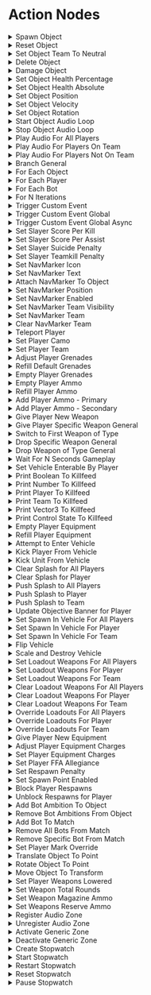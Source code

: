 # Action Nodes

<details>

<summary>Spawn Object</summary>

### Node Rules

ruleID: RequiredNodeInput\
RequiredProperties: Object To Spawn

### Input Pins

pinId: ActionStart\
dataType: execute

pinId: Object To Spawn\
dataType: object

#### Editor Settings

### Output Pins

pinId: ActionComplete\
dataType: execute

#### Editor Settings

#### Node Category: Objects

</details>

<details>

<summary>Reset Object</summary>

### Node Rules

ruleID: RequiredNodeInput\
RequiredProperties: Object To Reset

### Input Pins

pinId: ActionStart\
dataType: execute

pinId: Object To Reset\
dataType: object

#### Editor Settings

pinId: Reset Position\
dataType: bool\
settings: defaultValue: Bool: true

#### Editor Settings

pinId: Reset Rotation\
dataType: bool\
settings: defaultValue: Bool: true

#### Editor Settings

pinId: Reset Velocity\
dataType: bool\
settings: defaultValue: Bool: true

#### Editor Settings

### Output Pins

pinId: ActionComplete\
dataType: execute

#### Editor Settings

#### Node Category: Objects\_Transform

</details>

<details>

<summary>Set Object Team To Neutral</summary>

### Node Rules

ruleID: RequiredNodeInput\
RequiredProperties: Object To Set To Neutral

### Input Pins

pinId: ActionStart\
dataType: execute

pinId: Object To Set To Neutral\
dataType: object

#### Editor Settings

### Output Pins

pinId: ActionComplete\
dataType: execute

#### Editor Settings

#### Node Category: Objects

</details>

<details>

<summary>Delete Object</summary>

### Node Rules

ruleID: RequiredNodeInput\
RequiredProperties: Object To Delete

### Input Pins

pinId: ActionStart\
dataType: execute

pinId: Object To Delete\
dataType: object

#### Editor Settings

### Output Pins

pinId: ActionComplete\
dataType: execute

#### Editor Settings

#### Node Category: Objects

</details>

<details>

<summary>Damage Object</summary>

### Node Rules

ruleID: RequiredNodeInput\
RequiredProperties: Object To Damage\
Damage Amount

### Input Pins

pinId: ActionStart\
dataType: execute

pinId: Object To Damage\
dataType: object

#### Editor Settings

pinId: Damage Amount\
dataType: number

#### Editor Settings

MinRange: 0\
MaxRange: 1000\
Step: 0.5

### Output Pins

pinId: ActionComplete\
dataType: execute

#### Editor Settings

#### Node Category: Objects

</details>

<details>

<summary>Set Object Health Percentage</summary>

### Node Rules

ruleID: RequiredNodeInput\
RequiredProperties: Object\
Percentage

### Input Pins

pinId: ActionStart\
dataType: execute

pinId: Object\
dataType: object

#### Editor Settings

pinId: Percentage\
dataType: number

#### Editor Settings

MinRange: 1\
MaxRange: 100\
Step: 0.5

### Output Pins

pinId: ActionComplete\
dataType: execute

#### Editor Settings

#### Node Category: Objects

</details>

<details>

<summary>Set Object Health Absolute</summary>

### Node Rules

ruleID: RequiredNodeInput\
RequiredProperties: Object\
Health Amount

### Input Pins

pinId: ActionStart\
dataType: execute

pinId: Object\
dataType: object

#### Editor Settings

pinId: Health Amount\
dataType: number

#### Editor Settings

MinRange: 1\
MaxRange: 1000\
Step: 0.5

### Output Pins

pinId: ActionComplete\
dataType: execute

#### Editor Settings

#### Node Category: Objects

</details>

<details>

<summary>Set Object Position</summary>

### Node Rules

ruleID: RequiredNodeInput\
RequiredProperties: Object To Move\
Position

### Input Pins

pinId: ActionStart\
dataType: execute

pinId: Object To Move\
dataType: object

#### Editor Settings

pinId: Position\
dataType: vector3

#### Editor Settings

pinId: Is Relative Position\
dataType: bool\
settings: defaultValue: Bool: false

#### Editor Settings

### Output Pins

pinId: ActionComplete\
dataType: execute

#### Editor Settings

#### Node Category: Objects\_Transform

</details>

<details>

<summary>Set Object Velocity</summary>

### Node Rules

ruleID: RequiredNodeInput\
RequiredProperties: Object To Move\
Velocity

### Input Pins

pinId: ActionStart\
dataType: execute

pinId: Object To Move\
dataType: object

#### Editor Settings

pinId: Velocity\
dataType: vector3

#### Editor Settings

pinId: Is Relative\
dataType: bool\
settings: defaultValue: Bool: false

#### Editor Settings

### Output Pins

pinId: ActionComplete\
dataType: execute

#### Editor Settings

#### Node Category: Objects\_Transform

</details>

<details>

<summary>Set Object Rotation</summary>

### Node Rules

ruleID: RequiredNodeInput\
RequiredProperties: Object To Move\
Rotation

### Input Pins

pinId: ActionStart\
dataType: execute

pinId: Object To Move\
dataType: object

#### Editor Settings

pinId: Rotation\
dataType: vector3

#### Editor Settings

pinId: Is Relative\
dataType: bool\
settings: defaultValue: Bool: false

#### Editor Settings

### Output Pins

pinId: ActionComplete\
dataType: execute

#### Editor Settings

#### Node Category: Objects\_Transform

### Node Rules

ruleID: RequiredNodeInput\
RequiredProperties: Object To Move\
Angular Velocity

### Input Pins

pinId: ActionStart\
dataType: execute

pinId: Object To Move\
dataType: object

#### Editor Settings

pinId: Angular Velocity\
dataType: vector3

#### Editor Settings

pinId: Is Relative\
dataType: bool\
settings: defaultValue: Bool: false

#### Editor Settings

### Output Pins

pinId: ActionComplete\
dataType: execute

#### Editor Settings

#### Node Category: Objects\_Transform

</details>

<details>

<summary>Start Object Audio Loop</summary>

### Node Rules

ruleID: RequiredNodeInput\
RequiredProperties: Object\
Sound Tag

### Input Pins

pinId: ActionStart\
dataType: execute

pinId: Object\
dataType: object

#### Editor Settings

pinId: Is Enemy Sound\
dataType: bool\
settings: defaultValue: Bool: true

#### Editor Settings

pinId: Is Ally Sound\
dataType: bool\
settings: defaultValue: Bool: true

#### Editor Settings

properties: propertyName: Sound Tag\
dataType: tag

#### Editor Settings

TagType: sound\_looping

### Output Pins

pinId: ActionComplete\
dataType: execute

#### Editor Settings

#### Node Category: Audio

</details>

<details>

<summary>Stop Object Audio Loop</summary>

### Node Rules

ruleID: RequiredNodeInput\
RequiredProperties: Object

### Input Pins

pinId: ActionStart\
dataType: execute

pinId: Object\
dataType: object

#### Editor Settings

pinId: Stop Ally Sound\
dataType: bool\
settings: defaultValue: Bool: true

#### Editor Settings

pinId: Stop Enemy Sound\
dataType: bool\
settings: defaultValue: Bool: true

#### Editor Settings

### Output Pins

pinId: ActionComplete\
dataType: execute

#### Editor Settings

#### Node Category: Audio

</details>

<details>

<summary>Play Audio For All Players</summary>

### Node Rules

ruleID: RequiredNodeInput\
RequiredProperties: Position

### Input Pins

pinId: ActionStart\
dataType: execute

pinId: Position\
dataType: vector3

#### Editor Settings

### Output Pins

pinId: ActionComplete\
dataType: execute properties: propertyName: Sound Tag\
dataType: tag

#### Editor Settings

TagType: sound\_response\
settings: defaultValue: String: nil

#### Editor Settings

#### Node Category: Audio

</details>

<details>

<summary>Play Audio For Players On Team</summary>

### Node Rules

ruleID: RequiredNodeInput\
RequiredProperties: Team\
Position

### Input Pins

pinId: ActionStart\
dataType: execute

pinId: Team\
dataType: team

#### Editor Settings

pinId: Position\
dataType: vector3

#### Editor Settings

### Output Pins

pinId: ActionComplete\
dataType: execute properties: propertyName: Sound Tag\
dataType: tag

#### Editor Settings

TagType: sound\_response\
settings: defaultValue: String: nil

#### Editor Settings

#### Node Category: Audio

</details>

<details>

<summary>Play Audio For Players Not On Team</summary>

### Node Rules

ruleID: RequiredNodeInput\
RequiredProperties: Team\
Position

### Input Pins

pinId: ActionStart\
dataType: execute

pinId: Team\
dataType: team

#### Editor Settings

pinId: Position\
dataType: vector3

#### Editor Settings

### Output Pins

pinId: ActionComplete\
dataType: execute properties: propertyName: Sound Tag\
dataType: tag

#### Editor Settings

TagType: sound\_response\
settings: defaultValue: String: nil

#### Editor Settings

#### Node Category: Audio

</details>

<details>

<summary>Branch General</summary>

### Node Rules

ruleID: RequiredNodeInput\
RequiredProperties: Condition

### Input Pins

pinId: ActionStart\
dataType: execute

pinId: Condition\
dataType: bool

#### Editor Settings

### Output Pins

pinId: Execute If True\
dataType: execute

#### Editor Settings

pinId: Execute If False\
dataType: execute

#### Editor Settings

#### Editor Settings

#### Node Category: Logic

</details>

<details>

<summary>For Each Object</summary>

### Node Rules

ruleID: RequiredNodeInput\
RequiredProperties: Objects

### Input Pins

pinId: ActionStart\
dataType: execute

pinId: Objects\
dataType: object\_list

#### Editor Settings

### Output Pins

pinId: On Loop Complete\
dataType: execute

#### Editor Settings

pinId: Execute Per Object\
dataType: execute

#### Editor Settings

pinId: Current Object\
dataType: object

#### Editor Settings

pinId: Current Index\
dataType: number

#### Editor Settings

#### Editor Settings

#### Node Category: Logic

</details>

<details>

<summary>For Each Player</summary>

### Node Rules

ruleID: RequiredNodeInput\
RequiredProperties: Objects

### Input Pins

pinId: ActionStart\
dataType: execute

pinId: Objects\
dataType: object\_list

#### Editor Settings

### Output Pins

pinId: On Loop Complete\
dataType: execute

#### Editor Settings

pinId: Execute Per Player\
dataType: execute

#### Editor Settings

pinId: Current Player\
dataType: object

#### Editor Settings

pinId: Current Index\
dataType: number

#### Editor Settings

#### Editor Settings

#### Node Category: Logic

</details>

<details>

<summary>For Each Bot</summary>

### Node Rules

ruleID: RequiredNodeInput\
RequiredProperties: Objects

### Input Pins

pinId: ActionStart\
dataType: execute

pinId: Objects\
dataType: object\_list

#### Editor Settings

### Output Pins

pinId: On Loop Complete\
dataType: execute

#### Editor Settings

pinId: Execute Per Bot\
dataType: execute

#### Editor Settings

pinId: Current Bot\
dataType: object

#### Editor Settings

pinId: Current Index\
dataType: number

#### Editor Settings

#### Editor Settings

#### Node Category: Logic

</details>

<details>

<summary>For N Iterations</summary>

### Node Rules

ruleID: RequiredNodeInput\
RequiredProperties: Iteration Count

### Input Pins

pinId: ActionStart\
dataType: execute

pinId: Iteration Count\
dataType: number

#### Editor Settings

MinRange: 0\
Step: 1

### Output Pins

pinId: On Loop Complete\
dataType: execute

#### Editor Settings

pinId: Execute Iteration\
dataType: execute

#### Editor Settings

pinId: Current Iteration\
dataType: number

#### Editor Settings

#### Editor Settings

#### Node Category: Logic

</details>

<details>

<summary>Trigger Custom Event</summary>

### Node Rules

ruleID: ValidUserIdentifier\
IdentifierKey: Identifier\
DeclarationNodeType: On Custom Event ruleID: RequiredNodeInput\
RequiredProperties: Identifier

### Input Pins

pinId: ActionStart\
dataType: execute

pinId: Identifier\
dataType: identifier

#### Editor Settings

pinId: Object\
dataType: object\
settings: defaultValue: String: nil

#### Editor Settings

pinId: Number\
dataType: number\
settings: defaultValue: String: nil

#### Editor Settings

pinId: Object List\
dataType: object\_list\
settings: defaultValue: String: nil

#### Editor Settings

### Output Pins

pinId: ActionComplete\
dataType: execute

#### Editor Settings

#### Node Category: Events\_Custom

</details>

<details>

<summary>Trigger Custom Event Global</summary>

### Node Rules

ruleID: RequiredNodeInput\
RequiredProperties: Identifier

### Input Pins

pinId: ActionStart\
dataType: execute

pinId: Identifier\
dataType: identifier

#### Editor Settings

pinId: Object\
dataType: object\
settings: defaultValue: String: nil

#### Editor Settings

pinId: Number\
dataType: number\
settings: defaultValue: String: nil

#### Editor Settings

pinId: Object List\
dataType: object\_list\
settings: defaultValue: String: nil

#### Editor Settings

### Output Pins

pinId: ActionComplete\
dataType: execute

#### Editor Settings

#### Node Category: Events\_Custom

</details>

<details>

<summary>Trigger Custom Event Global Async</summary>

### Node Rules

ruleID: RequiredNodeInput\
RequiredProperties: Identifier

### Input Pins

pinId: ActionStart\
dataType: execute

pinId: Identifier\
dataType: identifier

#### Editor Settings

pinId: Object\
dataType: object\
settings: defaultValue: String: nil

#### Editor Settings

pinId: Number\
dataType: number\
settings: defaultValue: String: nil

#### Editor Settings

pinId: Object List\
dataType: object\_list\
settings: defaultValue: String: nil

#### Editor Settings

### Output Pins

pinId: ActionComplete\
dataType: execute

#### Editor Settings

#### Node Category: Events\_Custom

</details>

<details>

<summary>Set Slayer Score Per Kill</summary>

### Node Rules

ruleID: RequiredNodeInput\
RequiredProperties: Slayer\
Team Score\
Player Score

### Input Pins

pinId: ActionStart\
dataType: execute

pinId: Slayer\
dataType: mode\_slayer

#### Editor Settings

pinId: Team Score\
dataType: number

#### Editor Settings

pinId: Player Score\
dataType: number

#### Editor Settings

### Output Pins

pinId: ActionComplete\
dataType: execute

#### Editor Settings

#### Node Category: Unused

</details>

<details>

<summary>Set Slayer Score Per Assist</summary>

### Node Rules

ruleID: RequiredNodeInput\
RequiredProperties: Slayer\
Team Score\
Player Score

### Input Pins

pinId: ActionStart\
dataType: execute

pinId: Slayer\
dataType: mode\_slayer

#### Editor Settings

pinId: Team Score\
dataType: number

#### Editor Settings

pinId: Player Score\
dataType: number

#### Editor Settings

### Output Pins

pinId: ActionComplete\
dataType: execute

#### Editor Settings

#### Node Category: Unused

</details>

<details>

<summary>Set Slayer Suicide Penalty</summary>

### Node Rules

ruleID: RequiredNodeInput\
RequiredProperties: Slayer\
Team Penalty\
Player Penalty

### Input Pins

pinId: ActionStart\
dataType: execute

pinId: Slayer\
dataType: mode\_slayer

#### Editor Settings

pinId: Team Penalty\
dataType: number

#### Editor Settings

pinId: Player Penalty\
dataType: number

#### Editor Settings

### Output Pins

pinId: ActionComplete\
dataType: execute

#### Editor Settings

#### Node Category: Unused

</details>

<details>

<summary>Set Slayer Teamkill Penalty</summary>

### Node Rules

ruleID: RequiredNodeInput\
RequiredProperties: Slayer\
Team Penalty\
Player Penalty

### Input Pins

pinId: ActionStart\
dataType: execute

pinId: Slayer\
dataType: mode\_slayer

#### Editor Settings

pinId: Team Penalty\
dataType: number

#### Editor Settings

pinId: Player Penalty\
dataType: number

#### Editor Settings

### Output Pins

pinId: ActionComplete\
dataType: execute

#### Editor Settings

#### Node Category: Unused

</details>

<details>

<summary>Set NavMarker Icon</summary>

### Node Rules

ruleID: RequiredNodeInput\
RequiredProperties: NavMarker\
IconIndex

### Input Pins

pinId: ActionStart\
dataType: execute

pinId: NavMarker\
dataType: nav\_marker

#### Editor Settings

pinId: IconIndex\
dataType: nav\_marker\_icon

#### Editor Settings

### Output Pins

pinId: ActionComplete\
dataType: execute

#### Editor Settings

#### Node Category: UI\_Nav\_Markers

</details>

<details>

<summary>Set NavMarker Text</summary>

### Node Rules

ruleID: RequiredNodeInput\
RequiredProperties: NavMarker\
String

### Input Pins

pinId: ActionStart\
dataType: execute

pinId: NavMarker\
dataType: nav\_marker

#### Editor Settings

pinId: String\
dataType: string\_id

#### Editor Settings

### Output Pins

pinId: ActionComplete\
dataType: execute

#### Editor Settings

#### Node Category: UI\_Nav\_Markers

</details>

<details>

<summary>Attach NavMarker To Object</summary>

### Node Rules

ruleID: RequiredNodeInput\
RequiredProperties: NavMarker\
Object\
Offset

### Input Pins

pinId: ActionStart\
dataType: execute

pinId: NavMarker\
dataType: nav\_marker

#### Editor Settings

pinId: Object\
dataType: object

#### Editor Settings

pinId: Offset\
dataType: vector3

#### Editor Settings

### Output Pins

pinId: ActionComplete\
dataType: execute

#### Editor Settings

#### Node Category: UI\_Nav\_Markers

</details>

<details>

<summary>Set NavMarker Position</summary>

### Node Rules

ruleID: RequiredNodeInput\
RequiredProperties: NavMarker\
Position

### Input Pins

pinId: ActionStart\
dataType: execute

pinId: NavMarker\
dataType: nav\_marker

#### Editor Settings

pinId: Position\
dataType: vector3

#### Editor Settings

### Output Pins

pinId: ActionComplete\
dataType: execute

#### Editor Settings

#### Node Category: UI\_Nav\_Markers

</details>

<details>

<summary>Set NavMarker Enabled</summary>

### Node Rules

ruleID: RequiredNodeInput\
RequiredProperties: NavMarker

### Input Pins

pinId: ActionStart\
dataType: execute

pinId: NavMarker\
dataType: nav\_marker

#### Editor Settings

pinId: Enabled\
dataType: bool

#### Editor Settings

settings: defaultValue: Bool: true

### Output Pins

pinId: ActionComplete\
dataType: execute

#### Editor Settings

#### Node Category: UI\_Nav\_Markers

</details>

<details>

<summary>Set NavMarker Team Visibility</summary>

### Node Rules

ruleID: RequiredNodeInput\
RequiredProperties: NavMarker\
Team\
IsNegate

### Input Pins

pinId: ActionStart\
dataType: execute

pinId: NavMarker\
dataType: nav\_marker

#### Editor Settings

pinId: Team\
dataType: team

#### Editor Settings

pinId: IsNegate\
dataType: bool

#### Editor Settings

### Output Pins

pinId: ActionComplete\
dataType: execute

#### Editor Settings

#### Node Category: UI\_Nav\_Markers

</details>

<details>

<summary>Set NavMarker Team</summary>

### Node Rules

ruleID: RequiredNodeInput\
RequiredProperties: NavMarker\
Team

### Input Pins

pinId: ActionStart\
dataType: execute

pinId: NavMarker\
dataType: nav\_marker

#### Editor Settings

pinId: Team\
dataType: team

#### Editor Settings

### Output Pins

pinId: ActionComplete\
dataType: execute

#### Editor Settings

#### Node Category: UI\_Nav\_Markers

</details>

<details>

<summary>Clear NavMarker Team</summary>

### Node Rules

ruleID: RequiredNodeInput\
RequiredProperties: NavMarker

### Input Pins

pinId: ActionStart\
dataType: execute

pinId: NavMarker\
dataType: nav\_marker

#### Editor Settings

### Output Pins

pinId: ActionComplete\
dataType: execute

#### Editor Settings

#### Node Category: UI\_Nav\_Markers

</details>

<details>

<summary>Teleport Player</summary>

### Node Rules

ruleID: RequiredNodeInput\
RequiredProperties: Player\
Position

### Input Pins

pinId: ActionStart\
dataType: execute

pinId: Player\
dataType: object

#### Editor Settings

pinId: Position\
dataType: vector3

#### Editor Settings

pinId: Teleport Player's Vehicle\
dataType: bool\
settings: defaultValue: Bool: true

#### Editor Settings

### Output Pins

pinId: ActionComplete\
dataType: execute

#### Editor Settings

#### Node Category: Players

</details>

<details>

<summary>Set Player Camo</summary>

### Node Rules

ruleID: RequiredNodeInput\
RequiredProperties: Player\
Duration in Seconds

### Input Pins

pinId: ActionStart\
dataType: execute

pinId: Player\
dataType: object

#### Editor Settings

pinId: Duration in Seconds\
dataType: number

#### Editor Settings

MinRange: 0\
MaxRange: 20

### Output Pins

pinId: ActionComplete\
dataType: execute

#### Editor Settings

#### Node Category: Players

</details>

<details>

<summary>Set Player Team</summary>

### Node Rules

ruleID: RequiredNodeInput\
RequiredProperties: Player\
Team

### Input Pins

pinId: ActionStart\
dataType: execute

pinId: Player\
dataType: object

#### Editor Settings

pinId: Team\
dataType: team

#### Editor Settings

### Output Pins

pinId: ActionComplete\
dataType: execute

#### Editor Settings

#### Node Category: Players

</details>

<details>

<summary>Adjust Player Grenades</summary>

### Node Rules

ruleID: RequiredNodeInput\
RequiredProperties: Player\
Grenade Type\
Grenade Count

### Input Pins

pinId: ActionStart\
dataType: execute

pinId: Player\
dataType: object

#### Editor Settings

pinId: Grenade Type\
dataType: grenade\_type

#### Editor Settings

pinId: Grenade Count\
dataType: number

#### Editor Settings

MinRange: -99\
MaxRange: 99\
Step: 1.0

### Output Pins

pinId: ActionComplete\
dataType: execute

#### Editor Settings

#### Node Category: Inventory\_Equipment

</details>

<details>

<summary>Refill Default Grenades</summary>

### Node Rules

ruleID: RequiredNodeInput\
RequiredProperties: Player

### Input Pins

pinId: ActionStart\
dataType: execute

pinId: Player\
dataType: object

#### Editor Settings

### Output Pins

pinId: ActionComplete\
dataType: execute

#### Editor Settings

#### Node Category: Inventory\_Equipment

</details>

<details>

<summary>Empty Player Grenades</summary>

### Node Rules

ruleID: RequiredNodeInput\
RequiredProperties: Player

### Input Pins

pinId: ActionStart\
dataType: execute

pinId: Player\
dataType: object

#### Editor Settings

### Output Pins

pinId: ActionComplete\
dataType: execute

#### Editor Settings

#### Node Category: Inventory\_Equipment

</details>

<details>

<summary>Empty Player Ammo</summary>

### Node Rules

ruleID: RequiredNodeInput\
RequiredProperties: Player

### Input Pins

pinId: ActionStart\
dataType: execute

pinId: Player\
dataType: object

#### Editor Settings

### Output Pins

pinId: ActionComplete\
dataType: execute

#### Editor Settings

#### Node Category: Inventory

</details>

<details>

<summary>Refill Player Ammo</summary>

### Node Rules

ruleID: RequiredNodeInput\
RequiredProperties: Player

### Input Pins

pinId: ActionStart\
dataType: execute

pinId: Player\
dataType: object

#### Editor Settings

### Output Pins

pinId: ActionComplete\
dataType: execute

#### Editor Settings

#### Node Category: Inventory

</details>

<details>

<summary>Add Player Ammo - Primary</summary>

### Node Rules

ruleID: RequiredNodeInput\
RequiredProperties: Player\
Refill Percent

### Input Pins

pinId: ActionStart\
dataType: execute

pinId: Player\
dataType: object

#### Editor Settings

pinId: Refill Percent\
dataType: number

#### Editor Settings

MinRange: 0.0\
MaxRange: 100\
Step: 1

### Output Pins

pinId: ActionComplete\
dataType: execute

#### Editor Settings

#### Node Category: Inventory

</details>

<details>

<summary>Add Player Ammo - Secondary</summary>

### Node Rules

ruleID: RequiredNodeInput\
RequiredProperties: Player\
Refill Percent

### Input Pins

pinId: ActionStart\
dataType: execute

pinId: Player\
dataType: object

#### Editor Settings

pinId: Refill Percent\
dataType: number

#### Editor Settings

MinRange: 0\
MaxRange: 100\
Step: 1

### Output Pins

pinId: ActionComplete\
dataType: execute

#### Editor Settings

#### Node Category: Inventory

</details>

<details>

<summary>Give Player New Weapon</summary>

### Node Rules

ruleID: RequiredNodeInput\
RequiredProperties: Player\
Weapon Type\
Weapon Addition Method

### Input Pins

pinId: ActionStart\
dataType: execute

pinId: Player\
dataType: object

#### Editor Settings

pinId: Weapon Type\
dataType: weapon\_type

#### Editor Settings

pinId: Weapon Addition Method\
dataType: weapon\_addition\_method

#### Editor Settings

pinId: Wait Until Completion\
dataType: bool\
settings: defaultValue: Bool: true

#### Editor Settings

### Output Pins

pinId: ActionComplete\
dataType: execute

#### Editor Settings

#### Node Category: Inventory

</details>

<details>

<summary>Give Player Specific Weapon General</summary>

### Node Rules

ruleID: RequiredNodeInput\
RequiredProperties: Player\
Weapon\
Weapon Addition Method

### Input Pins

pinId: ActionStart\
dataType: execute

pinId: Player\
dataType: object

#### Editor Settings

pinId: Weapon\
dataType: object

#### Editor Settings

pinId: Weapon Addition Method\
dataType: weapon\_addition\_method

#### Editor Settings

pinId: Wait Until Completion\
dataType: bool\
settings: defaultValue: Bool: true

#### Editor Settings

### Output Pins

pinId: ActionComplete\
dataType: execute

#### Editor Settings

#### Node Category: Inventory

</details>

<details>

<summary>Switch to First Weapon of Type</summary>

### Node Rules

ruleID: RequiredNodeInput\
RequiredProperties: Player\
Weapon Type

### Input Pins

pinId: ActionStart\
dataType: execute

pinId: Player\
dataType: object

#### Editor Settings

pinId: Weapon Type\
dataType: weapon\_type

#### Editor Settings

### Output Pins

pinId: ActionComplete\
dataType: execute

#### Editor Settings

#### Node Category: Inventory

</details>

<details>

<summary>Drop Specific Weapon General</summary>

### Node Rules

ruleID: RequiredNodeInput\
RequiredProperties: Player\
Weapon

### Input Pins

pinId: ActionStart\
dataType: execute

pinId: Player\
dataType: object

#### Editor Settings

pinId: Weapon\
dataType: object

#### Editor Settings

### Output Pins

pinId: ActionComplete\
dataType: execute

#### Editor Settings

#### Node Category: Inventory

</details>

<details>

<summary>Drop Weapon of Type General</summary>

### Node Rules

ruleID: RequiredNodeInput\
RequiredProperties: Unit\
Weapon Type

### Input Pins

pinId: ActionStart\
dataType: execute

pinId: Unit\
dataType: object

#### Editor Settings

pinId: Weapon Type\
dataType: weapon\_type

#### Editor Settings

### Output Pins

pinId: ActionComplete\
dataType: execute

#### Editor Settings

#### Node Category: Inventory\\

nodeVersionRule: ruleID: NodeVersionRuleUpdatePinProperty\
nodeOperations: operation: Rename\\

pinId: Player\
data: Unit

</details>

<details>

<summary>Wait For N Seconds Gameplay</summary>

### Node Rules

ruleID: RequiredNodeInput\
RequiredProperties: Seconds

### Input Pins

pinId: ActionStart\
dataType: execute

pinId: Seconds\
dataType: number

#### Editor Settings

MinRange: 0

### Output Pins

pinId: ActionComplete\
dataType: execute

#### Editor Settings

#### Node Category: Logic

</details>

<details>

<summary>Set Vehicle Enterable By Player</summary>

### Node Rules

ruleID: RequiredNodeInput\
RequiredProperties: Vehicle

### Input Pins

pinId: ActionStart\
dataType: execute

pinId: Vehicle\
dataType: object

#### Editor Settings

pinId: Enterable By Player\
dataType: bool\
settings: defaultValue: Bool: true

#### Editor Settings

### Output Pins

pinId: ActionComplete\
dataType: execute

#### Editor Settings

#### Node Category: Vehicles

</details>

<details>

<summary>Print Boolean To Killfeed</summary>

### Node Rules

ruleID: RequiredNodeInput\
RequiredProperties: Boolean

### Input Pins

pinId: ActionStart\
dataType: execute

pinId: Boolean\
dataType: bool

#### Editor Settings

### Output Pins

pinId: ActionComplete\
dataType: execute

#### Editor Settings

#### Node Category: Debug

</details>

<details>

<summary>Print Number To Killfeed</summary>

### Node Rules

ruleID: RequiredNodeInput\
RequiredProperties: Number

### Input Pins

pinId: ActionStart\
dataType: execute

pinId: Number\
dataType: number

#### Editor Settings

### Output Pins

pinId: ActionComplete\
dataType: execute

#### Editor Settings

#### Node Category: Debug

</details>

<details>

<summary>Print Player To Killfeed</summary>

### Node Rules

ruleID: RequiredNodeInput\
RequiredProperties: Player

### Input Pins

pinId: ActionStart\
dataType: execute

pinId: Player\
dataType: object

#### Editor Settings

### Output Pins

pinId: ActionComplete\
dataType: execute

#### Editor Settings

#### Node Category: Debug

</details>

<details>

<summary>Print Team To Killfeed</summary>

### Node Rules

ruleID: RequiredNodeInput\
RequiredProperties: Team

### Input Pins

pinId: ActionStart\
dataType: execute

pinId: Team\
dataType: team

#### Editor Settings

### Output Pins

pinId: ActionComplete\
dataType: execute

#### Editor Settings

#### Node Category: Debug

</details>

<details>

<summary>Print Vector3 To Killfeed</summary>

### Node Rules

ruleID: RequiredNodeInput\
RequiredProperties: Vector

### Input Pins

pinId: ActionStart\
dataType: execute

pinId: Vector\
dataType: vector3

#### Editor Settings

### Output Pins

pinId: ActionComplete\
dataType: execute

#### Editor Settings

#### Node Category: Debug

</details>

<details>

<summary>Print Control State To Killfeed</summary>

### Node Rules

ruleID: RequiredNodeInput\
RequiredProperties: Control State

### Input Pins

pinId: ActionStart\
dataType: execute

pinId: Control State\
dataType: generic\_zone\_control\_state

#### Editor Settings

### Output Pins

pinId: ActionComplete\
dataType: execute

#### Editor Settings

#### Node Category: Debug

</details>

<details>

<summary>Empty Player Equipment</summary>

### Node Rules

ruleID: RequiredNodeInput\
RequiredProperties: Player

### Input Pins

pinId: ActionStart\
dataType: execute

pinId: Player\
dataType: object

#### Editor Settings

### Output Pins

pinId: ActionComplete\
dataType: execute

#### Editor Settings

#### Node Category: Inventory\_Equipment

</details>

<details>

<summary>Refill Player Equipment</summary>

### Node Rules

ruleID: RequiredNodeInput\
RequiredProperties: Player

### Input Pins

pinId: ActionStart\
dataType: execute

pinId: Player\
dataType: object

#### Editor Settings

### Output Pins

pinId: ActionComplete\
dataType: execute

#### Editor Settings

#### Node Category: Inventory\_Equipment

</details>

<details>

<summary>Attempt to Enter Vehicle</summary>

### Node Rules

ruleID: RequiredNodeInput\
RequiredProperties: Unit\
Vehicle

### Input Pins

pinId: ActionStart\
dataType: execute

pinId: Unit\
dataType: object

#### Editor Settings

pinId: Vehicle\
dataType: object

#### Editor Settings

pinId: Preferred Seat\
dataType: seat\_type\
settings: defaultValue: String: Any

#### Editor Settings

### Output Pins

pinId: ActionComplete\
dataType: execute

#### Editor Settings

#### Node Category: Vehicles\\

nodeVersionRule: ruleID: NodeVersionRuleUpdatePinProperty\
nodeOperations: operation: Rename\\

pinId: Player\
data: Unit operation: Add\\

pinId: Preferred Seat

</details>

<details>

<summary>Kick Player From Vehicle</summary>

### Node Rules

ruleID: RequiredNodeInput\
RequiredProperties: Player

### Input Pins

pinId: ActionStart\
dataType: execute

pinId: Player\
dataType: object

#### Editor Settings

### Output Pins

pinId: ActionComplete\
dataType: execute

#### Editor Settings

#### Node Category: Vehicles

</details>

<details>

<summary>Kick Unit From Vehicle</summary>

### Node Rules

ruleID: RequiredNodeInput\
RequiredProperties: Unit

### Input Pins

pinId: ActionStart\
dataType: execute

pinId: Unit\
dataType: object

#### Editor Settings

### Output Pins

pinId: ActionComplete\
dataType: execute

#### Editor Settings

#### Node Category: Vehicles

</details>

<details>

<summary>Clear Splash for All Players</summary>

### Output Pins

pinId: ActionComplete\
dataType: execute

#### Editor Settings

Node Category: Unused

</details>

<details>

<summary>Clear Splash for Player</summary>

### Node Rules

ruleID: RequiredNodeInput\
RequiredProperties: Player

### Input Pins

pinId: ActionStart\
dataType: execute

pinId: Player\
dataType: object

#### Editor Settings

### Output Pins

pinId: ActionComplete\
dataType: execute

#### Editor Settings

#### Node Category: UI

</details>

<details>

<summary>Push Splash to All Players</summary>

### Node Rules

ruleID: RequiredNodeInput\
RequiredProperties: Message

### Input Pins

pinId: ActionStart\
dataType: execute

pinId: Duration in Seconds\
dataType: number\
settings: defaultValue: Float: 5

#### Editor Settings

MinRange: 2.5

pinId: Message\
dataType: ui\_message

#### Editor Settings

### Output Pins

pinId: ActionComplete\
dataType: execute

#### Editor Settings

#### Node Category: Unused

</details>

<details>

<summary>Push Splash to Player</summary>

### Node Rules

ruleID: RequiredNodeInput\
RequiredProperties: Player\
Message

### Input Pins

pinId: ActionStart\
dataType: execute

pinId: Player\
dataType: object

#### Editor Settings

pinId: Duration in Seconds\
dataType: number\
settings: defaultValue: Float: 5

#### Editor Settings

MinRange: 2.5

pinId: Message\
dataType: ui\_message

#### Editor Settings

### Output Pins

pinId: ActionComplete\
dataType: execute

#### Editor Settings

#### Node Category: UI

</details>

<details>

<summary>Push Splash to Team</summary>

### Node Rules

ruleID: RequiredNodeInput\
RequiredProperties: Team\
Message

### Input Pins

pinId: ActionStart\
dataType: execute

pinId: Team\
dataType: team

#### Editor Settings

pinId: Duration in Seconds\
dataType: number\
settings: defaultValue: Float: 5

#### Editor Settings

MinRange: 2.5

pinId: Message\
dataType: ui\_message

#### Editor Settings

### Output Pins

pinId: ActionComplete\
dataType: execute

#### Editor Settings

#### Node Category: Unused

</details>

<details>

<summary>Update Objective Banner for Player</summary>

### Node Rules

ruleID: RequiredNodeInput\
RequiredProperties: Player\
Enabled

### Input Pins

pinId: ActionStart\
dataType: execute

pinId: Player\
dataType: object

#### Editor Settings

pinId: Enabled\
dataType: bool

#### Editor Settings

pinId: Message\
dataType: ui\_message

#### Editor Settings

settings: defaultValue: String: nil

### Output Pins

pinId: ActionComplete\
dataType: execute

#### Editor Settings

#### Node Category: UI

</details>

<details>

<summary>Set Spawn In Vehicle For All Players</summary>

### Node Rules

ruleID: RequiredNodeInput\
RequiredProperties: Enabled\
Vehicle Type

### Input Pins

pinId: ActionStart\
dataType: execute

pinId: Enabled\
dataType: bool

#### Editor Settings

pinId: Vehicle Type\
dataType: vehicle\_type

#### Editor Settings

### Output Pins

pinId: ActionComplete\
dataType: execute

#### Editor Settings

#### Node Category: Vehicles

</details>

<details>

<summary>Set Spawn In Vehicle For Player</summary>

### Node Rules

ruleID: RequiredNodeInput\
RequiredProperties: Enabled\
Player\
Vehicle Type

### Input Pins

pinId: ActionStart\
dataType: execute

pinId: Player\
dataType: object

#### Editor Settings

pinId: Enabled\
dataType: bool

#### Editor Settings

pinId: Vehicle Type\
dataType: vehicle\_type

#### Editor Settings

### Output Pins

pinId: ActionComplete\
dataType: execute

#### Editor Settings

#### Node Category: Vehicles

</details>

<details>

<summary>Set Spawn In Vehicle For Team</summary>

### Node Rules

ruleID: RequiredNodeInput\
RequiredProperties: Enabled\
Team\
Vehicle Type

### Input Pins

pinId: ActionStart\
dataType: execute

pinId: Team\
dataType: team

#### Editor Settings

pinId: Enabled\
dataType: bool

#### Editor Settings

pinId: Vehicle Type\
dataType: vehicle\_type

#### Editor Settings

### Output Pins

pinId: ActionComplete\
dataType: execute

#### Editor Settings

#### Node Category: Unused

</details>

<details>

<summary>Flip Vehicle</summary>

### Node Rules

ruleID: RequiredNodeInput\
RequiredProperties: Vehicle

### Input Pins

pinId: ActionStart\
dataType: execute

pinId: Vehicle\
dataType: object

#### Editor Settings

### Output Pins

pinId: ActionComplete\
dataType: execute

#### Editor Settings

#### Node Category: Vehicles

</details>

<details>

<summary>Scale and Destroy Vehicle</summary>

### Node Rules

ruleID: RequiredNodeInput\
RequiredProperties: Vehicle\
Duration in Seconds

### Input Pins

pinId: ActionStart\
dataType: execute

pinId: Vehicle\
dataType: object

#### Editor Settings

pinId: Duration in Seconds\
dataType: number

#### Editor Settings

MinRange: 0

### Output Pins

pinId: ActionComplete\
dataType: execute

#### Editor Settings

#### Node Category: Vehicles

</details>

<details>

<summary>Set Loadout Weapons For All Players</summary>

### Node Rules

ruleID: RequiredNodeInput\
RequiredProperties: Primary Weapon Type\
Secondary Weapon Type\
Apply Immediately

### Input Pins

pinId: ActionStart\
dataType: execute

pinId: Primary Weapon Type\
dataType: weapon\_type

#### Editor Settings

pinId: Secondary Weapon Type\
dataType: weapon\_type

#### Editor Settings

pinId: Apply Immediately\
dataType: bool

#### Editor Settings

### Output Pins

pinId: ActionComplete\
dataType: execute

#### Editor Settings

#### Node Category: Unused

</details>

<details>

<summary>Set Loadout Weapons For Player</summary>

### Node Rules

ruleID: RequiredNodeInput\
RequiredProperties: Player\
Primary Weapon Type\
Secondary Weapon Type\
Apply Immediately

### Input Pins

pinId: ActionStart\
dataType: execute

pinId: Player\
dataType: object

#### Editor Settings

pinId: Primary Weapon Type\
dataType: weapon\_type

#### Editor Settings

pinId: Secondary Weapon Type\
dataType: weapon\_type

#### Editor Settings

pinId: Apply Immediately\
dataType: bool

#### Editor Settings

### Output Pins

pinId: ActionComplete\
dataType: execute

#### Editor Settings

#### Node Category: Unused

</details>

<details>

<summary>Set Loadout Weapons For Team</summary>

### Node Rules

ruleID: RequiredNodeInput\
RequiredProperties: Team\
Primary Weapon Type\
Secondary Weapon Type\
Apply Immediately

### Input Pins

pinId: ActionStart\
dataType: execute

pinId: Team\
dataType: team

#### Editor Settings

pinId: Primary Weapon Type\
dataType: weapon\_type

#### Editor Settings

pinId: Secondary Weapon Type\
dataType: weapon\_type

#### Editor Settings

pinId: Apply Immediately\
dataType: bool

#### Editor Settings

### Output Pins

pinId: ActionComplete\
dataType: execute

#### Editor Settings

#### Node Category: Unused

</details>

<details>

<summary>Clear Loadout Weapons For All Players</summary>

### Node Rules

ruleID: RequiredNodeInput\
RequiredProperties: Apply Immediately

### Input Pins

pinId: ActionStart\
dataType: execute

pinId: Apply Immediately\
dataType: bool

#### Editor Settings

### Output Pins

pinId: ActionComplete\
dataType: execute

#### Editor Settings

#### Node Category: Unused

</details>

<details>

<summary>Clear Loadout Weapons For Player</summary>

### Node Rules

ruleID: RequiredNodeInput\
RequiredProperties: Player\
Apply Immediately

### Input Pins

pinId: ActionStart\
dataType: execute

pinId: Player\
dataType: object

#### Editor Settings

pinId: Apply Immediately\
dataType: bool

#### Editor Settings

### Output Pins

pinId: ActionComplete\
dataType: execute

#### Editor Settings

#### Node Category: Unused

</details>

<details>

<summary>Clear Loadout Weapons For Team</summary>

### Node Rules

ruleID: RequiredNodeInput\
RequiredProperties: Team\
Apply Immediately

### Input Pins

pinId: ActionStart\
dataType: execute

pinId: Team\
dataType: team

#### Editor Settings

pinId: Apply Immediately\
dataType: bool

#### Editor Settings

### Output Pins

pinId: ActionComplete\
dataType: execute

#### Editor Settings

#### Node Category: Unused

</details>

<details>

<summary>Override Loadouts For All Players</summary>

### Input Pins

pinId: ActionStart\
dataType: execute

### Output Pins

pinId: ActionComplete\
dataType: execute

#### Editor Settings

Node Category: Unused

</details>

<details>

<summary>Override Loadouts For Player</summary>

### Node Rules

ruleID: RequiredNodeInput\
RequiredProperties: Player

### Input Pins

pinId: ActionStart\
dataType: execute

pinId: Player\
dataType: object

#### Editor Settings

### Output Pins

pinId: ActionComplete\
dataType: execute

#### Editor Settings

#### Node Category: Unused

</details>

<details>

<summary>Override Loadouts For Team</summary>

### Node Rules

ruleID: RequiredNodeInput\
RequiredProperties: Team

### Input Pins

pinId: ActionStart\
dataType: execute

pinId: Team\
dataType: team

#### Editor Settings

### Output Pins

pinId: ActionComplete\
dataType: execute

#### Editor Settings

#### Node Category: Unused

</details>

<details>

<summary>Give Player New Equipment</summary>

### Node Rules

ruleID: RequiredNodeInput\
RequiredProperties: Player\
Equipment Type

### Input Pins

pinId: ActionStart\
dataType: execute

pinId: Player\
dataType: object

#### Editor Settings

pinId: Equipment Type\
dataType: equipment\_type

#### Editor Settings

### Output Pins

pinId: ActionComplete\
dataType: execute

#### Editor Settings

#### Node Category: Inventory\_Equipment

</details>

<details>

<summary>Adjust Player Equipment Charges</summary>

### Node Rules

ruleID: RequiredNodeInput\
RequiredProperties: Player\
Charge Count

### Input Pins

pinId: ActionStart\
dataType: execute

pinId: Player\
dataType: object

#### Editor Settings

pinId: Charge Count\
dataType: number

#### Editor Settings

MinRange: -99\
MaxRange: 99\
Step: 1.0

### Output Pins

pinId: ActionComplete\
dataType: execute

#### Editor Settings

#### Node Category: Inventory\_Equipment

</details>

<details>

<summary>Set Player Equipment Charges</summary>

### Node Rules

ruleID: RequiredNodeInput\
RequiredProperties: Player\
Charge Count

### Input Pins

pinId: ActionStart\
dataType: execute

pinId: Player\
dataType: object

#### Editor Settings

pinId: Charge Count\
dataType: number

#### Editor Settings

MinRange: 0\
MaxRange: 99\
Step: 1.0

### Output Pins

pinId: ActionComplete\
dataType: execute

#### Editor Settings

#### Node Category: Inventory\_Equipment

</details>

<details>

<summary>Set Player FFA Allegiance</summary>

### Node Rules

ruleID: RequiredNodeInput\
RequiredProperties: Player\
Team

### Input Pins

pinId: ActionStart\
dataType: execute

pinId: Player\
dataType: object

#### Editor Settings

pinId: Team\
dataType: team

#### Editor Settings

### Output Pins

pinId: ActionComplete\
dataType: execute

#### Editor Settings

#### Node Category: Players

</details>

<details>

<summary>Set Respawn Penalty</summary>

### Node Rules

ruleID: RequiredNodeInput\
RequiredProperties: Player\
Penalty Seconds

### Input Pins

pinId: ActionStart\
dataType: execute

pinId: Player\
dataType: object

#### Editor Settings

pinId: Penalty Seconds\
dataType: number

#### Editor Settings

MinRange: 0\
Step: 1

### Output Pins

pinId: ActionComplete\
dataType: execute

#### Editor Settings

#### Node Category: Players

</details>

<details>

<summary>Set Spawn Point Enabled</summary>

### Node Rules

ruleID: RequiredNodeInput\
RequiredProperties: Spawn Point

### Input Pins

pinId: ActionStart\
dataType: execute

pinId: Spawn Point\
dataType: object

#### Editor Settings

pinId: Enabled\
dataType: bool\
settings: defaultValue: Bool: true

#### Editor Settings

### Output Pins

pinId: ActionComplete\
dataType: execute

#### Editor Settings

#### Node Category: Objects

</details>

<details>

<summary>Block Player Respawns</summary>

### Node Rules

ruleID: RequiredNodeInput\
RequiredProperties: Player\
Respawn Message

### Input Pins

pinId: ActionStart\
dataType: execute

pinId: Player\
dataType: object

#### Editor Settings

pinId: Respawn Message\
dataType: respawn\_message

#### Editor Settings

### Output Pins

pinId: ActionComplete\
dataType: execute

#### Editor Settings

#### Node Category: Players

</details>

<details>

<summary>Unblock Respawns for Player</summary>

### Node Rules

ruleID: RequiredNodeInput\
RequiredProperties: Player

### Input Pins

pinId: ActionStart\
dataType: execute

pinId: Player\
dataType: object

#### Editor Settings

### Output Pins

pinId: ActionComplete\
dataType: execute

#### Editor Settings

#### Node Category: Players

</details>

<details>

<summary>Add Bot Ambition To Object</summary>

### Node Rules

ruleID: RequiredNodeInput\
RequiredProperties: Target Object\
Bot Ambition

### Input Pins

pinId: ActionStart\
dataType: execute

pinId: Target Object\
dataType: object

#### Editor Settings

pinId: Bot Ambition\
dataType: forge\_bot\_ambition

#### Editor Settings

pinId: Team\
dataType: team\
settings: defaultValue: String: nil

#### Editor Settings

### Output Pins

pinId: ActionComplete\
dataType: execute

#### Editor Settings

#### Node Category: Unused

</details>

<details>

<summary>Remove Bot Ambitions From Object</summary>

### Node Rules

ruleID: RequiredNodeInput\
RequiredProperties: Target Object

### Input Pins

pinId: ActionStart\
dataType: execute

pinId: Target Object\
dataType: object

#### Editor Settings

pinId: Only Specific Ambition Type\
dataType: bool\
settings: defaultValue: Bool: true

#### Editor Settings

pinId: Ambition Type\
dataType: bot\_ambition\_type\
settings: defaultValue: String: nil

#### Editor Settings

### Output Pins

pinId: ActionComplete\
dataType: execute

#### Editor Settings

#### Node Category: Unused

</details>

<details>

<summary>Add Bot To Match</summary>

### Node Rules

ruleID: RequiredNodeInput\
RequiredProperties: Bot Difficulty

### Input Pins

pinId: ActionStart\
dataType: execute

pinId: Bot Difficulty\
dataType: bot\_difficulty

#### Editor Settings

pinId: Team\
dataType: team\
settings: defaultValue: String: nil

#### Editor Settings

### Output Pins

pinId: ActionComplete\
dataType: execute

#### Editor Settings

#### Node Category: Bots

</details>

<details>

<summary>Remove All Bots From Match</summary>

### Input Pins

pinId: ActionStart\
dataType: execute

### Output Pins

pinId: ActionComplete\
dataType: execute

#### Editor Settings

Node Category: Bots

</details>

<details>

<summary>Remove Specific Bot From Match</summary>

### Node Rules

ruleID: RequiredNodeInput\
RequiredProperties: Bot Player

### Input Pins

pinId: ActionStart\
dataType: execute

pinId: Bot Player\
dataType: object

#### Editor Settings

### Output Pins

pinId: ActionComplete\
dataType: execute

#### Editor Settings

#### Node Category: Bots

</details>

<details>

<summary>Set Player Mark Override</summary>

### Node Rules

ruleID: RequiredNodeInput\
RequiredProperties: Player\
Override Enabled

### Input Pins

pinId: ActionStart\
dataType: execute

pinId: Player\
dataType: object

#### Editor Settings

pinId: Override Enabled\
dataType: bool

#### Editor Settings

### Output Pins

pinId: ActionComplete\
dataType: execute

#### Editor Settings

#### Node Category: Players

</details>

<details>

<summary>Translate Object To Point</summary>

### Node Rules

ruleID: RequiredNodeInput\
RequiredProperties: Object\
Position\
Duration in Seconds

### Input Pins

pinId: ActionStart\
dataType: execute

pinId: Object\
dataType: object

#### Editor Settings

pinId: Position\
dataType: vector3

#### Editor Settings

pinId: Duration in Seconds\
dataType: number

#### Editor Settings

MinRange: 0

pinId: Movement Curve\
dataType: curve\_built\_in\
settings: defaultValue: String: CURVE\_BUILT\_IN.None

#### Editor Settings

### Output Pins

pinId: ActionComplete\
dataType: execute

#### Editor Settings

#### Node Category: Objects\_Transform

</details>

<details>

<summary>Rotate Object To Point</summary>

### Node Rules

ruleID: RequiredNodeInput\
RequiredProperties: Object\
Rotation\
Duration in Seconds

### Input Pins

pinId: ActionStart\
dataType: execute

pinId: Object\
dataType: object

#### Editor Settings

pinId: Rotation\
dataType: vector3

#### Editor Settings

pinId: Duration in Seconds\
dataType: number

#### Editor Settings

MinRange: 0

pinId: Movement Curve\
dataType: curve\_built\_in\
settings: defaultValue: String: CURVE\_BUILT\_IN.None

#### Editor Settings

### Output Pins

pinId: ActionComplete\
dataType: execute

#### Editor Settings

#### Node Category: Objects\_Transform

</details>

<details>

<summary>Move Object To Transform</summary>

### Node Rules

ruleID: RequiredNodeInput\
RequiredProperties: Object\
Destination Object\
Duration in Seconds\
Movement Curve

### Input Pins

pinId: ActionStart\
dataType: execute

pinId: Object\
dataType: object

#### Editor Settings

pinId: Destination Object\
dataType: object

#### Editor Settings

pinId: Duration in Seconds\
dataType: number

#### Editor Settings

MinRange: 0

pinId: Movement Curve\
dataType: curve\_built\_in

#### Editor Settings

### Output Pins

pinId: ActionComplete\
dataType: execute

#### Editor Settings

#### Node Category: Objects\_Transform

</details>

<details>

<summary>Set Player Weapons Lowered</summary>

### Node Rules

ruleID: RequiredNodeInput\
RequiredProperties: Player

### Input Pins

pinId: ActionStart\
dataType: execute

pinId: Player\
dataType: object

#### Editor Settings

pinId: Enabled\
dataType: bool\
settings: defaultValue: Bool: true

#### Editor Settings

### Output Pins

pinId: ActionComplete\
dataType: execute

#### Editor Settings

#### Node Category: Inventory

</details>

<details>

<summary>Set Weapon Total Rounds</summary>

### Node Rules

ruleID: RequiredNodeInput\
RequiredProperties: Weapon\
Rounds

### Input Pins

pinId: ActionStart\
dataType: execute

pinId: Weapon\
dataType: object

#### Editor Settings

pinId: Rounds\
dataType: number

#### Editor Settings

MinRange: 0\
Step: 1

### Output Pins

pinId: ActionComplete\
dataType: execute

#### Editor Settings

#### Node Category: Unused

</details>

<details>

<summary>Set Weapon Magazine Ammo</summary>

### Node Rules

ruleID: RequiredNodeInput\
RequiredProperties: Weapon\
Magazine Rounds

### Input Pins

pinId: ActionStart\
dataType: execute

pinId: Weapon\
dataType: object

#### Editor Settings

pinId: Magazine Rounds\
dataType: number

#### Editor Settings

MinRange: 0\
Step: 1

### Output Pins

pinId: ActionComplete\
dataType: execute

#### Editor Settings

#### Node Category: Unused

</details>

<details>

<summary>Set Weapons Reserve Ammo</summary>

### Node Rules

ruleID: RequiredNodeInput\
RequiredProperties: Weapon\
Percent

### Input Pins

pinId: ActionStart\
dataType: execute

pinId: Weapon\
dataType: object

#### Editor Settings

pinId: Percent\
dataType: number

#### Editor Settings

MinRange: 0\
MaxRange: 100\
Step: 1

### Output Pins

pinId: ActionComplete\
dataType: execute

#### Editor Settings

#### Node Category: Unused

</details>

<details>

<summary>Register Audio Zone</summary>

### Node Rules

ruleID: RequiredNodeInput\
RequiredProperties: Monitor\
Audio Zone Effect

### Input Pins

pinId: ActionStart\
dataType: execute

pinId: Monitor\
dataType: area\_monitor

#### Editor Settings

pinId: Audio Zone Effect\
dataType: forge\_audio\_zone\_effect

#### Editor Settings

### Output Pins

pinId: ActionComplete\
dataType: execute

#### Editor Settings

#### Node Category: Audio

</details>

<details>

<summary>Unregister Audio Zone</summary>

### Node Rules

ruleID: RequiredNodeInput\
RequiredProperties: Monitor

### Input Pins

pinId: ActionStart\
dataType: execute

pinId: Monitor\
dataType: area\_monitor

#### Editor Settings

### Output Pins

pinId: ActionComplete\
dataType: execute

#### Editor Settings

#### Node Category: Audio

</details>

<details>

<summary>Activate Generic Zone</summary>

### Node Rules

ruleID: RequiredNodeInput\
RequiredProperties: Zone

### Input Pins

pinId: ActionStart\
dataType: execute

pinId: Zone\
dataType: object

#### Editor Settings

### Output Pins

pinId: ActionComplete\
dataType: execute

#### Editor Settings

#### Node Category: Generic\_Objectives

</details>

<details>

<summary>Deactivate Generic Zone</summary>

### Node Rules

ruleID: RequiredNodeInput\
RequiredProperties: Zone

### Input Pins

pinId: ActionStart\
dataType: execute

pinId: Zone\
dataType: object

#### Editor Settings

### Output Pins

pinId: ActionComplete\
dataType: execute

#### Editor Settings

#### Node Category: Generic\_Objectives

</details>

<details>

<summary>Create Stopwatch</summary>

### Node Rules

ruleID: RequiredNodeInput\
RequiredProperties: Identifier

### Input Pins

pinId: ActionStart\
dataType: execute

pinId: Identifier\
dataType: identifier

#### Editor Settings

pinId: Start Immediately\
dataType: bool\
settings: defaultValue: Bool: false

#### Editor Settings

### Output Pins

pinId: ActionComplete\
dataType: execute

#### Editor Settings

#### Node Category: Stopwatches

</details>

<details>

<summary>Start Stopwatch</summary>

### Node Rules

ruleID: RequiredNodeInput\
RequiredProperties: Identifier

### Input Pins

pinId: ActionStart\
dataType: execute

pinId: Identifier\
dataType: identifier

#### Editor Settings

### Output Pins

pinId: ActionComplete\
dataType: execute

#### Editor Settings

#### Node Category: Stopwatches

</details>

<details>

<summary>Restart Stopwatch</summary>

### Node Rules

ruleID: RequiredNodeInput\
RequiredProperties: Identifier

### Input Pins

pinId: ActionStart\
dataType: execute

pinId: Identifier\
dataType: identifier

#### Editor Settings

### Output Pins

pinId: ActionComplete\
dataType: execute

#### Editor Settings

#### Node Category: Stopwatches

</details>

<details>

<summary>Reset Stopwatch</summary>

### Node Rules

ruleID: RequiredNodeInput\
RequiredProperties: Identifier

### Input Pins

pinId: ActionStart\
dataType: execute

pinId: Identifier\
dataType: identifier

#### Editor Settings

### Output Pins

pinId: ActionComplete\
dataType: execute

#### Editor Settings

#### Node Category: Stopwatches

</details>

<details>

<summary>Pause Stopwatch</summary>

### Node Rules

ruleID: RequiredNodeInput\
RequiredProperties: Identifier

### Input Pins

pinId: ActionStart\
dataType: execute

pinId: Identifier\
dataType: identifier

#### Editor Settings

### Output Pins

pinId: ActionComplete\
dataType: execute

#### Editor Settings

#### Node Category: Stopwatches\\

</details>
